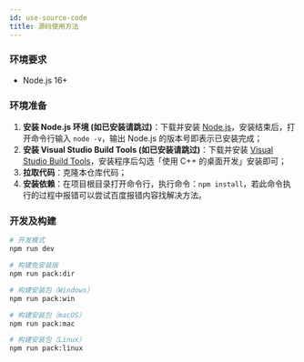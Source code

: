 ```yaml
---
id: use-source-code
title: 源码使用方法
---
```


### 环境要求

- Node.js 16+

### 环境准备

1. **安装 Node.js 环境 (如已安装请跳过)**：下载并安装 [Node.js](https://nodejs.org/)，安装结束后，打开命令行输入 `node -v`，输出 Node.js 的版本号即表示已安装完成；
2. **安装 Visual Studio Build Tools (如已安装请跳过)**：下载并安装 [Visual Studio Build Tools](https://visualstudio.microsoft.com/thank-you-downloading-visual-studio/?sku=BuildTools)，安装程序后勾选「使用 C++ 的桌面开发」安装即可；
3. **拉取代码**：克隆本仓库代码；
4. **安装依赖**：在项目根目录打开命令行，执行命令：`npm install`，若此命令执行的过程中报错可以尝试百度报错内容找解决方法。

### 开发及构建

```bash
# 开发模式
npm run dev

# 构建免安装版
npm run pack:dir

# 构建安装包（Windows）
npm run pack:win

# 构建安装包（macOS）
npm run pack:mac

# 构建安装包（Linux）
npm run pack:linux
```
